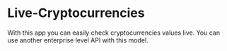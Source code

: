 # Live-Cryptocurrencies
With this app you can easily check cryptocurrencies values live. You can use another enterprise level API with this model.
